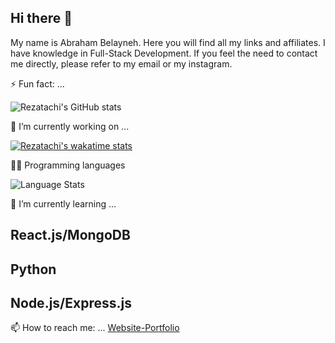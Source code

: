 ## Hi there 👋
My name is Abraham Belayneh. Here you will find all my links and affiliates. I have knowledge in Full-Stack Development. If you feel the need to contact me directly, please refer to my email or my instagram.

⚡ Fun fact: ...

![Rezatachi's GitHub stats](https://github-readme-stats.vercel.app/api?username=Rezatachi&show_icons=true&theme=synthwave)

🔭 I’m currently working on ...

[![Rezatachi's wakatime stats](https://github-readme-stats.vercel.app/api/wakatime?username=Rezatachi&show_icons=true&theme=synthwave)](https://github.com/Rezatachi/github-readme-stats)

🐱‍👤 Programming languages

![Language Stats](https://github-readme-stats.vercel.app/api/top-langs/?username=Rezatachi&show_icons=true&theme=synthwave&layout=compact)  

🌱 I’m currently learning ...

## React.js/MongoDB
## Python
## Node.js/Express.js

📫 How to reach me: ...
[Website-Portfolio](https://abrahamb.netlify.app/)
<!--
**Rezatachi/Rezatachi** is a ✨ _special_ ✨ repository because its `README.md` (this file) appears on your GitHub profile.


